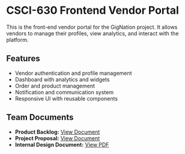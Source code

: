 # CSCI-630 Frontend Vendor Portal

This is the front-end vendor portal for the GigNation project. It allows vendors to manage their profiles, view analytics, and interact with the platform.

## Features

- Vendor authentication and profile management
- Dashboard with analytics and widgets
- Order and product management
- Notification and communication system
- Responsive UI with reusable components

## Team Documents

- **Product Backlog:** [View Document](https://docs.google.com/document/d/1yBA_0i2wxELgmCMQxkfqqdKQPozO5AA9fprYnheQpaY/edit?usp=sharing)  
- **Project Proposal:** [View Document](https://docs.google.com/document/d/195czGdZxyO_5V_XlM9U3Semc3gcIB6nE1ih3VHUJsmk/edit?usp=sharing)  
- **Internal Design Document:** [View PDF](https://drive.google.com/file/d/19-yzrHljg3NS-_9nHcia_2ikpr4gQtXw/view?usp=drive_link)
